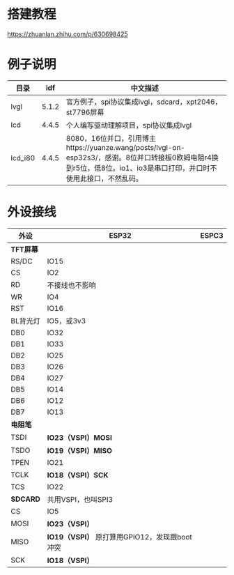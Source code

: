 # 搭建教程

https://zhuanlan.zhihu.com/p/630698425



# 例子说明

| 目录    | idf   | 中文描述                                                     |
| ------- | ----- | ------------------------------------------------------------ |
| lvgl    | 5.1.2 | 官方例子，spi协议集成lvgl，sdcard，xpt2046，st7796屏幕       |
| lcd     | 4.4.5 | 个人编写驱动理解项目，spi协议集成lvgl                        |
| lcd_i80 | 4.4.5 | 8080，16位并口，引用博主https://yuanze.wang/posts/lvgl-on-esp32s3/，感谢。8位并口转接板0欧姆电阻r4换到r5位，低8位。io1、io3是串口打印，并口时不使用此接口，不然乱码。 |

# 外设接线

| 外设        | ESP32                                           | ESPC3 |
| ----------- | ----------------------------------------------- | ----- |
| **TFT屏幕** |                                                 |       |
| RS/DC       | IO15                                            |       |
| CS          | IO2                                             |       |
| RD          | 不接线也不影响                                  |       |
| WR          | IO4                                             |       |
| RST         | IO16                                            |       |
| BL背光灯    | IO5，或3v3                                      |       |
| DB0         | IO32                                            |       |
| DB1         | IO33                                            |       |
| DB2         | IO25                                            |       |
| DB3         | IO26                                            |       |
| DB4         | IO27                                            |       |
| DB5         | IO14                                            |       |
| DB6         | IO12                                            |       |
| DB7         | IO13                                            |       |
| **电阻笔**  |                                                 |       |
| TSDI        | **IO23（VSPI）MOSI**                            |       |
| TSDO        | **IO19（VSPI）MISO**                            |       |
| TPEN        | IO21                                            |       |
| TCLK        | **IO18（VSPI）SCK**                             |       |
| TCS         | IO22                                            |       |
| **SDCARD**  | 共用VSPI，也叫SPI3                              |       |
| CS          | IO5                                             |       |
| MOSI        | **IO23（VSPI）**                                |       |
| MISO        | **IO19（VSPI）** 原打算用GPIO12，发现跟boot冲突 |       |
| SCK         | **IO18（VSPI）**                                |       |

